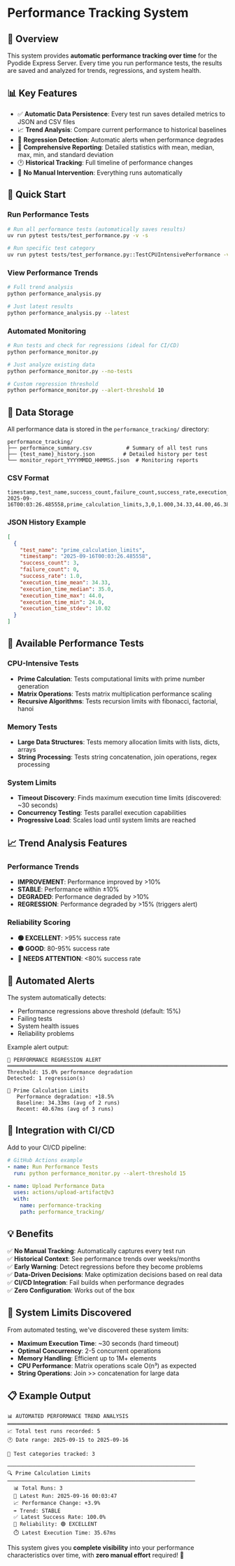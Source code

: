 # Performance Tracking System

## 🎯 Overview

This system provides **automatic performance tracking over time** for the Pyodide Express Server. Every time you run performance tests, the results are saved and analyzed for trends, regressions, and system health.

## 📊 Key Features

- ✅ **Automatic Data Persistence**: Every test run saves detailed metrics to JSON and CSV files
- 📈 **Trend Analysis**: Compare current performance to historical baselines  
- 🚨 **Regression Detection**: Automatic alerts when performance degrades
- 📄 **Comprehensive Reporting**: Detailed statistics with mean, median, max, min, and standard deviation
- 🕐 **Historical Tracking**: Full timeline of performance changes
- 🎯 **No Manual Intervention**: Everything runs automatically

## 🚀 Quick Start

### Run Performance Tests
```bash
# Run all performance tests (automatically saves results)
uv run pytest tests/test_performance.py -v -s

# Run specific test category
uv run pytest tests/test_performance.py::TestCPUIntensivePerformance -v -s
```

### View Performance Trends
```bash
# Full trend analysis
python performance_analysis.py

# Just latest results
python performance_analysis.py --latest
```

### Automated Monitoring
```bash
# Run tests and check for regressions (ideal for CI/CD)
python performance_monitor.py

# Just analyze existing data
python performance_monitor.py --no-tests

# Custom regression threshold
python performance_monitor.py --alert-threshold 10
```

## 📁 Data Storage

All performance data is stored in the `performance_tracking/` directory:

```
performance_tracking/
├── performance_summary.csv           # Summary of all test runs
├── {test_name}_history.json         # Detailed history per test
└── monitor_report_YYYYMMDD_HHMMSS.json  # Monitoring reports
```

### CSV Format
```csv
timestamp,test_name,success_count,failure_count,success_rate,execution_time_mean,execution_time_max,response_time_mean
2025-09-16T00:03:26.485558,prime_calculation_limits,3,0,1.000,34.33,44.00,46.38
```

### JSON History Example
```json
[
  {
    "test_name": "prime_calculation_limits",
    "timestamp": "2025-09-16T00:03:26.485558",
    "success_count": 3,
    "failure_count": 0,
    "success_rate": 1.0,
    "execution_time_mean": 34.33,
    "execution_time_median": 35.0,
    "execution_time_max": 44.0,
    "execution_time_min": 24.0,
    "execution_time_stdev": 10.02
  }
]
```

## 🧪 Available Performance Tests

### CPU-Intensive Tests
- **Prime Calculation**: Tests computational limits with prime number generation
- **Matrix Operations**: Tests matrix multiplication performance scaling  
- **Recursive Algorithms**: Tests recursion limits with fibonacci, factorial, hanoi

### Memory Tests
- **Large Data Structures**: Tests memory allocation limits with lists, dicts, arrays
- **String Processing**: Tests string concatenation, join operations, regex processing

### System Limits
- **Timeout Discovery**: Finds maximum execution time limits (discovered: ~30 seconds)
- **Concurrency Testing**: Tests parallel execution capabilities
- **Progressive Load**: Scales load until system limits are reached

## 📈 Trend Analysis Features

### Performance Trends
- **IMPROVEMENT**: Performance improved by >10%
- **STABLE**: Performance within ±10% 
- **DEGRADED**: Performance degraded by >10%
- **REGRESSION**: Performance degraded by >15% (triggers alert)

### Reliability Scoring
- **🟢 EXCELLENT**: >95% success rate
- **🟡 GOOD**: 80-95% success rate  
- **🔴 NEEDS ATTENTION**: <80% success rate

## 🚨 Automated Alerts

The system automatically detects:
- Performance regressions above threshold (default: 15%)
- Failing tests
- System health issues
- Reliability problems

Example alert output:
```
🚨 PERFORMANCE REGRESSION ALERT
═══════════════════════════════════════════════════════════════════════════════
Threshold: 15.0% performance degradation
Detected: 1 regression(s)

🔴 Prime Calculation Limits
   Performance degradation: +18.5%
   Baseline: 34.33ms (avg of 2 runs)
   Recent: 40.67ms (avg of 3 runs)
```

## 🔧 Integration with CI/CD

Add to your CI/CD pipeline:

```yaml
# GitHub Actions example
- name: Run Performance Tests
  run: python performance_monitor.py --alert-threshold 15

- name: Upload Performance Data
  uses: actions/upload-artifact@v3
  with:
    name: performance-tracking
    path: performance_tracking/
```

## 💡 Benefits

✅ **No Manual Tracking**: Automatically captures every test run  
✅ **Historical Context**: See performance trends over weeks/months  
✅ **Early Warning**: Detect regressions before they become problems  
✅ **Data-Driven Decisions**: Make optimization decisions based on real data  
✅ **CI/CD Integration**: Fail builds when performance degrades  
✅ **Zero Configuration**: Works out of the box

## 🎯 System Limits Discovered

From automated testing, we've discovered these system limits:

- **Maximum Execution Time**: ~30 seconds (hard timeout)
- **Optimal Concurrency**: 2-5 concurrent operations  
- **Memory Handling**: Efficient up to 1M+ elements
- **CPU Performance**: Matrix operations scale O(n³) as expected
- **String Operations**: Join >> concatenation for large data

## 📋 Example Output

```
📊 AUTOMATED PERFORMANCE TREND ANALYSIS
═══════════════════════════════════════════════════════════════════════════════
📈 Total test runs recorded: 5
🕐 Date range: 2025-09-15 to 2025-09-16

🧪 Test categories tracked: 3

────────────────────────────────────────────────────────────
🔍 Prime Calculation Limits  
────────────────────────────────────────────────────────────
  📊 Total Runs: 3
  📅 Latest Run: 2025-09-16 00:03:47
  📈 Performance Change: +3.9%
  ➡️ Trend: STABLE
  ✅ Latest Success Rate: 100.0%
  🎯 Reliability: 🟢 EXCELLENT
  ⏱️ Latest Execution Time: 35.67ms
```

This system gives you **complete visibility** into your performance characteristics over time, with **zero manual effort** required! 🚀